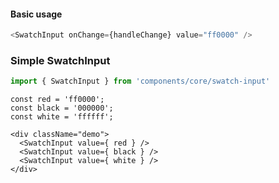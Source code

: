 #### Basic usage

```javascript
<SwatchInput onChange={handleChange} value="ff0000" />
```

### Simple SwatchInput

```javascript
import { SwatchInput } from 'components/core/swatch-input'
```

```
const red = 'ff0000';
const black = '000000';
const white = 'ffffff';

<div className="demo">
  <SwatchInput value={ red } />
  <SwatchInput value={ black } />
  <SwatchInput value={ white } />
</div>
```
